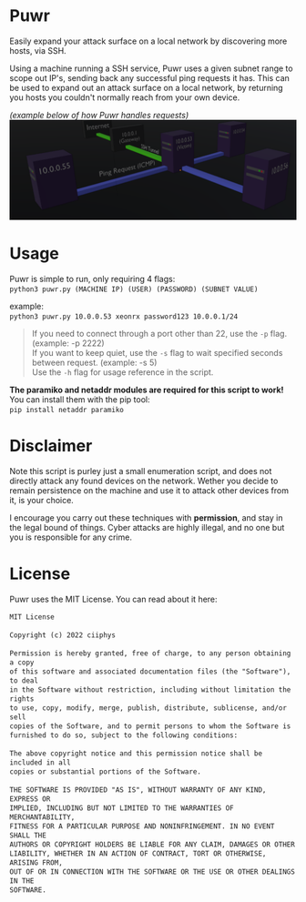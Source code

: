 # Puwr
Easily expand your attack surface on a local network by discovering more hosts, via SSH.


Using a machine running a SSH service, Puwr uses a given subnet range to scope out IP's, sending back any successful ping requests it has.
This can be used to expand out an attack surface on a local network, by returning you hosts you couldn't normally reach from your own device.


*(example below of how Puwr handles requests)*
![LogoImage](https://github.com/Xeonrx/Puwr/blob/main/img/diagram.PNG)

# Usage
Puwr is simple to run, only requiring 4 flags: <br />
`python3 puwr.py (MACHINE IP) (USER) (PASSWORD) (SUBNET VALUE)`


example: <br />
`python3 puwr.py 10.0.0.53 xeonrx password123 10.0.0.1/24`


>If you need to connect through a port other than 22, use the `-p` flag. (example: -p 2222)<br />
>If you want to keep quiet, use the `-s` flag to wait specified seconds between request.  (example: -s 5)<br />
>Use the `-h` flag for usage reference in the script.

**The paramiko and netaddr modules are required for this script to work!** <br />
You can install them with the pip tool: <br />
`pip install netaddr paramiko`

# Disclaimer
Note this script is purley just a small enumeration script, and does not directly attack any found devices on the network.
Wether you decide to remain persistence on the machine and use it to attack other devices from it, is your choice.

I encourage you carry out these techniques with **permission**, and stay in the legal bound of things.
Cyber attacks are highly illegal, and no one but you is responsible for any crime.

# License
Puwr uses the MIT License. You can read about it here:
```
MIT License

Copyright (c) 2022 ciiphys

Permission is hereby granted, free of charge, to any person obtaining a copy
of this software and associated documentation files (the "Software"), to deal
in the Software without restriction, including without limitation the rights
to use, copy, modify, merge, publish, distribute, sublicense, and/or sell
copies of the Software, and to permit persons to whom the Software is
furnished to do so, subject to the following conditions:

The above copyright notice and this permission notice shall be included in all
copies or substantial portions of the Software.

THE SOFTWARE IS PROVIDED "AS IS", WITHOUT WARRANTY OF ANY KIND, EXPRESS OR
IMPLIED, INCLUDING BUT NOT LIMITED TO THE WARRANTIES OF MERCHANTABILITY,
FITNESS FOR A PARTICULAR PURPOSE AND NONINFRINGEMENT. IN NO EVENT SHALL THE
AUTHORS OR COPYRIGHT HOLDERS BE LIABLE FOR ANY CLAIM, DAMAGES OR OTHER
LIABILITY, WHETHER IN AN ACTION OF CONTRACT, TORT OR OTHERWISE, ARISING FROM,
OUT OF OR IN CONNECTION WITH THE SOFTWARE OR THE USE OR OTHER DEALINGS IN THE
SOFTWARE.
```
